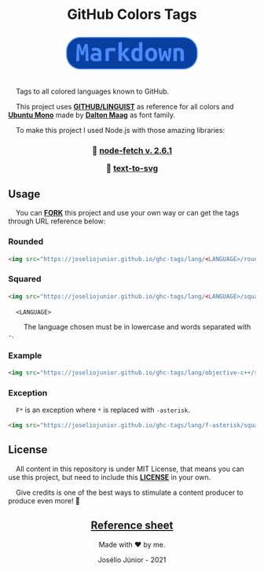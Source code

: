 <h1 align="center">
GitHub Colors Tags

![](./lang/markdown/rounded.svg)

</h1>

&nbsp;&nbsp;&nbsp;&nbsp;Tags to all colored languages known to GitHub.

&nbsp;&nbsp;&nbsp;&nbsp;This project uses **[GITHUB/LINGUIST](https://github.com/github/linguist)** as reference for all colors and **[Ubuntu Mono](https://fonts.google.com/specimen/Ubuntu+Mono?query=ubuntu+#license)** made by **[Dalton Maag](https://fonts.google.com/?query=Dalton+Maag)** as font family.

&nbsp;&nbsp;&nbsp;&nbsp;To make this project I used Node.js with those amazing libraries:

<h3 align="center">

📗 [node-fetch v. 2.6.1](https://www.npmjs.com/package/node-fetch)

📗 [text-to-svg](https://www.npmjs.com/package/text-to-svg)

</h3>

## Usage
&nbsp;&nbsp;&nbsp;&nbsp;You can **[FORK](https://github.com/joseliojunior/ghc-tags.git)** this project and use your own way or can get the tags through URL reference below:

### Rounded
~~~html
<img src="https://joseliojunior.github.io/ghc-tags/lang/<LANGUAGE>/rounded.svg">
~~~

### Squared
~~~html
<img src="https://joseliojunior.github.io/ghc-tags/lang/<LANGUAGE>/squared.svg">
~~~

&nbsp;&nbsp;&nbsp;&nbsp;`<LANGUAGE>`

&nbsp;&nbsp;&nbsp;&nbsp;&nbsp;&nbsp;&nbsp;&nbsp;The language chosen must be in lowercase and words separated with `-`.

### Example
~~~html
<img src="https://joseliojunior.github.io/ghc-tags/lang/objective-c++/squared.svg">
~~~

### Exception
&nbsp;&nbsp;&nbsp;&nbsp;`F*` is an exception where `*` is replaced with `-asterisk`.
~~~html
<img src="https://joseliojunior.github.io/ghc-tags/lang/f-asterisk/squared.svg">
~~~

## License
&nbsp;&nbsp;&nbsp;&nbsp;All content in this repository is under MIT License, that means you can use this project, but need to include this **[LICENSE](LICENSE)** in your own.

&nbsp;&nbsp;&nbsp;&nbsp;Give credits is one of the best ways to stimulate a content producer to produce even more! 🤩

<div align="center">

## [Reference sheet](reference/README.md)

Made with ❤ by me.

Josélio Júnior - 2021

</div>

